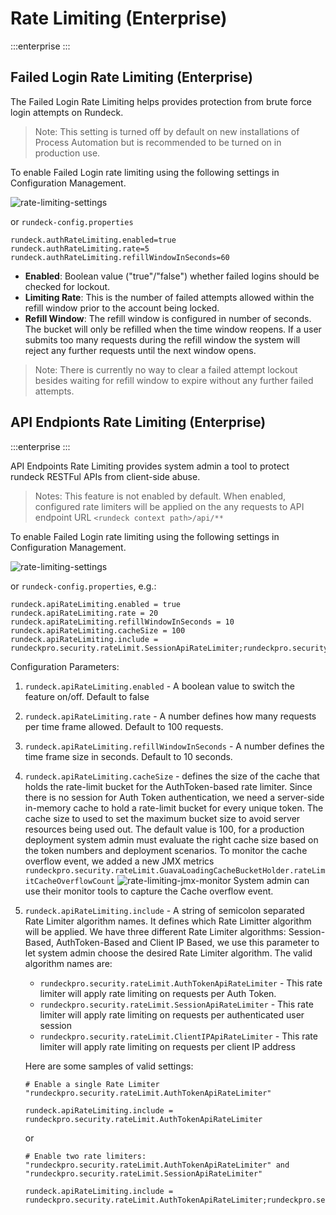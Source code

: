 # Rate Limiting (Enterprise)

:::enterprise
:::

## Failed Login Rate Limiting (Enterprise)

The Failed Login Rate Limiting helps provides protection from brute force login attempts on Rundeck.

> Note: This setting is turned off by default on new installations of Process Automation but is recommended to be turned on in production use.

To enable Failed Login rate limiting using the following settings in Configuration Management.

![rate-limiting-settings](~@assets/img/login-ratelimiting.png)

or `rundeck-config.properties`

```
rundeck.authRateLimiting.enabled=true
rundeck.authRateLimiting.rate=5
rundeck.authRateLimiting.refillWindowInSeconds=60
```

- **Enabled**: Boolean value ("true"/"false") whether failed logins should be checked for lockout.
- **Limiting Rate**: This is the number of failed attempts allowed within the refill window prior to the account being locked.
- **Refill Window**: The refill window is configured in number of seconds. The bucket will only be refilled when the time window reopens. If a user submits too many requests during the refill window the system will reject any further requests until the next window opens.  

> Note: There is currently no way to clear a failed attempt lockout besides waiting for refill window to expire without any further failed attempts.


## API Endpionts Rate Limiting (Enterprise)

:::enterprise
:::

API Endpoints Rate Limiting provides system admin a tool to protect rundeck RESTFul APIs from client-side abuse. 

> Notes: This feature is not enabled by default. When enabled, configured rate limiters will be applied on the any requests to API endpoint URL `<rundeck context path>/api/**`

To enable Failed Login rate limiting using the following settings in Configuration Management.

![rate-limiting-settings](~@assets/img/login-ratelimiting.png)

or `rundeck-config.properties`, e.g.:

```
rundeck.apiRateLimiting.enabled = true
rundeck.apiRateLimiting.rate = 20
rundeck.apiRateLimiting.refillWindowInSeconds = 10
rundeck.apiRateLimiting.cacheSize = 100
rundeck.apiRateLimiting.include = rundeckpro.security.rateLimit.SessionApiRateLimiter;rundeckpro.security.rateLimit.ClientIPApiRateLimiter
```

Configuration Parameters:

1. `rundeck.apiRateLimiting.enabled` - A boolean value to switch the feature on/off. Default to false

2. `rundeck.apiRateLimiting.rate` - A number defines how many requests per time frame allowed. Default to 100 requests.

3. `rundeck.apiRateLimiting.refillWindowInSeconds` - A number defines the time frame size in seconds. Default to 10 seconds.

4. `rundeck.apiRateLimiting.cacheSize` - defines the size of the cache that holds the rate-limit bucket for the AuthToken-based rate limiter. Since there is no session for Auth Token authentication, we need a server-side in-memory cache to hold a rate-limit bucket for every unique token. The cache size to used to set the maximum bucket size to avoid server resources being used out. The default value is 100, for a production deployment system admin must evaluate the right cache size based on the token numbers and deployment scenarios. To monitor the cache overflow event, we added a new JMX metrics `rundeckpro.security.rateLimit.GuavaLoadingCacheBucketHolder.rateLimitCacheOverflowCount`
   ![rate-limiting-jmx-monitor](~@assets/img/rate-limiting-jmx-monitor.png)
System admin can use their monitor tools to capture the Cache overflow event.

5. `rundeck.apiRateLimiting.include` - A string of semicolon separated Rate Limiter algorithm names. It defines which Rate Limitter algorithm will be applied. We have three different Rate Limiter algorithms: Session-Based, AuthToken-Based and Client IP Based, we use this parameter to let system admin choose the desired Rate Limiter algorithm. The valid algorithm names are:
   
    - `rundeckpro.security.rateLimit.AuthTokenApiRateLimiter` - This rate limiter will apply rate limiting on requests per Auth Token. 
    - `rundeckpro.security.rateLimit.SessionApiRateLimiter` - This rate limiter will apply rate limiting on requests per authenticated user session
    - `rundeckpro.security.rateLimit.ClientIPApiRateLimiter` - This rate limiter will apply rate limiting on requests per client IP address

    Here are some samples of valid settings:
    ```
    # Enable a single Rate Limiter "rundeckpro.security.rateLimit.AuthTokenApiRateLimiter"

    rundeck.apiRateLimiting.include = rundeckpro.security.rateLimit.AuthTokenApiRateLimiter
    ``` 
    or

    ```
    # Enable two rate limiters: "rundeckpro.security.rateLimit.AuthTokenApiRateLimiter" and "rundeckpro.security.rateLimit.SessionApiRateLimiter"

    rundeck.apiRateLimiting.include = rundeckpro.security.rateLimit.AuthTokenApiRateLimiter;rundeckpro.security.rateLimit.SessionApiRateLimiter
    ```

